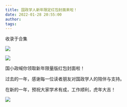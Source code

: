 ```yaml
---
title: 国政学人新年限定红包封面来啦！
date: 2022-01-28 20:55:00
author: 
tags: 
---
```



收录于合集

![](/images/268/2.gif)

  

![](/images/268/3.png)

国小政喊你领取新年限量版红包封面啦！

  

  

过去的一年，感谢每一位读者朋友对国政学人的陪伴与支持。

在新的一年，预祝大家学术有成，工作顺利，虎年大吉！

![](/images/268/4.gif)

